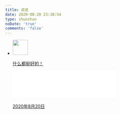 ```yaml
---
title: 说说
date: 2020-08-20 23:38:54
type: shuoshuo
noDate: 'true'
comments: 'false'
---
```

<link rel="stylesheet" href="./shuoshuo.css">
 
<div id="primary" class="content-area" style="">
    <main id="main" class="site-main" role="main">
        <div id="shuoshuo_content">
            <ul class="cbp_tmtimeline">
                <!-- <li> <span class="shuoshuo_author_img"><img src="https://cdn.jsdelivr.net/gh/cungudafa/cdn/img/custom/cungudafa.jpg" class="avatar avatar-48 zhuan" width="48" height="48"></span>
                    <a class="cbp_tmlabel" href="">
                        <p></p>
                        <p>想要开学，想吃火锅，想吃烧烤，想吃蟹肉煲，想吃鸡脚米线，想喝奶茶~</p>
                        <iframe frameborder="no" marginwidth="0" marginheight="0" width=330 height=86 src="//music.163.com/outchain/player?type=2&id=1338809890&auto=1&height=66"></iframe>
                        <p></p>
                        <p class="shuoshuo_time"><i class="fa fa-clock-o"></i>
                            2020年2月25日
                        </p>
                    </a>
                </li>
                 <li> <span class="shuoshuo_author_img"><img src="https://cdn.jsdelivr.net/gh/cungudafa/cdn/img/custom/cungudafa.jpg" class="avatar avatar-48 zhuan" width="48" height="48"></span>
                    <a class="cbp_tmlabel" href="">
                        <p></p>
                        <img src="https://timgsa.baidu.com/timg?image&quality=80&size=b9999_10000&sec=1582636990314&di=2421dcd34e1cc519b7f7f9559afbe7b1&imgtype=0&src=http%3A%2F%2Fpics1.baidu.com%2Ffeed%2Fb17eca8065380cd7531865282a19873258828151.jpeg%3Ftoken%3Dce6f76a2b9dc38c02c91acfc2a4bb8d8%26s%3D3C79EF14C510746516F547E003007036" height="200" width="100" />
                        <p>武汉加油！中国加油！</p>
                        <p></p>
                        <p class="shuoshuo_time"><i class="fa fa-clock-o"></i>
                            2020年2月25日
                        </p>
                    </a>
                </li> -->
                <li> <span class="shuoshuo_author_img"><img src="https://ss1.bdstatic.com/70cFuXSh_Q1YnxGkpoWK1HF6hhy/it/u=2238661886,2476423153&fm=26&gp=0.jpg" class="avatar avatar-48 zhuan" width="48" height="48"></span>
                    <a class="cbp_tmlabel" href="">
                        <p></p>
                        <p>什么都挺好的！</p>
                        <iframe frameborder="no" marginwidth="0" marginheight="0" width=330 height=86 src="//music.163.com/outchain/player?type=2&id=1338809890&auto=1&height=66"></iframe>
                        <p></p>
                        <p class="shuoshuo_time"><i class="fa fa-clock-o"></i>
                            2020年8月20日
                        </p>
                    </a>
                </li>
            </ul>
        </div>
</div>
<script type="text/javascript">
    (function () {
        var oldClass = "";
        var Obj = "";
        $(".cbp_tmtimeline li").hover(function () {
            Obj = $(this).children(".shuoshuo_author_img");
            Obj = Obj.children("img");
            oldClass = Obj.attr("class");
            var newClass = oldClass + " zhuan";
            Obj.attr("class", newClass);
        }, function () {
            Obj.attr("class", oldClass);
        })
    })
</script>



